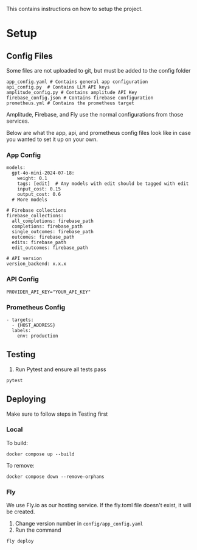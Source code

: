 This contains instructions on how to setup the project.

# Setup

## Config Files
Some files are not uploaded to git, but must be added to the config folder
```
app_config.yaml # Contains general app configuration
api_config.py  # Contains LLM API keys
amplitude_config.py # Contains amplitude API Key
firebase_config.json # Contains firebase configuration
prometheus.yml # Contains the prometheus target
```

Amplitude, Firebase, and Fly use the normal configurations from those services.

Below are what the app, api, and prometheus config files look like in case you wanted to set it up on your own.

### App Config

```
models:
  gpt-4o-mini-2024-07-18:
    weight: 0.1
    tags: [edit]  # Any models with edit should be tagged with edit
    input_cost: 0.15
    output_cost: 0.6
  # More models

# Firebase collections
firebase_collections:
  all_completions: firebase_path
  completions: firebase_path
  single_outcomes: firebase_path
  outcomes: firebase_path
  edits: firebase_path
  edit_outcomes: firebase_path

# API version
version_backend: x.x.x
```

### API Config
```
PROVIDER_API_KEY="YOUR_API_KEY"
```

### Prometheus Config
```
- targets:
  - {HOST_ADDRESS} 
  labels:
    env: production
```

## Testing

1. Run Pytest and ensure all tests pass

```
pytest
```

## Deploying

Make sure to follow steps in Testing first

### Local

To build:
```
docker compose up --build
```

To remove:
```
docker compose down --remove-orphans
```

### Fly

We use Fly.io as our hosting service. If the fly.toml file doesn't exist, it will be created.

1. Change version number in `config/app_config.yaml`
2. Run the command
```
fly deploy
```
